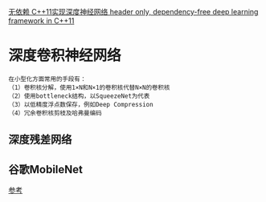 [无依赖 C++11实现深度神经网络 header only, dependency-free deep learning framework in C++11 ](https://github.com/Ewenwan/tiny-dnn)


# 深度卷积神经网络
    在小型化方面常用的手段有：
    （1）卷积核分解，使用1×N和N×1的卷积核代替N×N的卷积核
    （2）使用bottleneck结构，以SqueezeNet为代表
    （3）以低精度浮点数保存，例如Deep Compression
    （4）冗余卷积核剪枝及哈弗曼编码
    
    
    
## 深度残差网络
## 谷歌MobileNet
[参考](https://blog.csdn.net/t800ghb/article/details/78879612)
## 
##  
